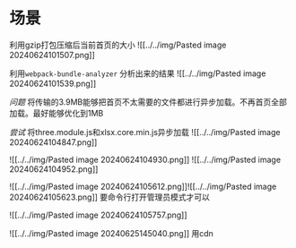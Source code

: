 # 场景

利用gzip打包压缩后当前首页的大小
![[../../img/Pasted image 20240624101507.png]]



利用`webpack-bundle-analyzer` 分析出来的结果
![[../../img/Pasted image 20240624101539.png]]

*问题*
将传输的3.9MB能够把首页不太需要的文件都进行异步加载。不再首页全部加载。最好能够优化到1MB

*尝试*
将three.module.js和xlsx.core.min.js异步加载
![[../../img/Pasted image 20240624104847.png]]


![[../../img/Pasted image 20240624104930.png]]
![[../../img/Pasted image 20240624104952.png]]


![[../../img/Pasted image 20240624105612.png]]![[../../img/Pasted image 20240624105623.png]]
要命令行打开管理员模式才可以

![[../../img/Pasted image 20240624105757.png]]


![[../../img/Pasted image 20240625145040.png]]
用cdn